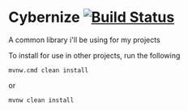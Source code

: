 # Cybernize [![Build Status](https://travis-ci.org/ShadowChild/Cybernize.svg?branch=master)](https://travis-ci.org/ShadowChild/Cybernize)
A common library i'll be using for my projects

To install for use in other projects, run the following

`
mvnw.cmd clean install
`

or

`
mvnw clean install
`

